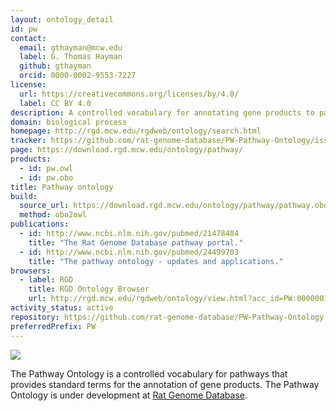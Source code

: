 ```yaml
---
layout: ontology_detail
id: pw
contact:
  email: gthayman@mcw.edu
  label: G. Thomas Hayman
  github: gthayman
  orcid: 0000-0002-9553-7227
license:
  url: https://creativecommons.org/licenses/by/4.0/
  label: CC BY 4.0
description: A controlled vocabulary for annotating gene products to pathways.
domain: biological process
homepage: http://rgd.mcw.edu/rgdweb/ontology/search.html
tracker: https://github.com/rat-genome-database/PW-Pathway-Ontology/issues
page: https://download.rgd.mcw.edu/ontology/pathway/
products:
  - id: pw.owl
  - id: pw.obo
title: Pathway ontology
build:
  source_url: https://download.rgd.mcw.edu/ontology/pathway/pathway.obo
  method: obo2owl
publications:
  - id: http://www.ncbi.nlm.nih.gov/pubmed/21478484
    title: "The Rat Genome Database pathway portal."
  - id: http://www.ncbi.nlm.nih.gov/pubmed/24499703
    title: "The pathway ontology - updates and applications."
browsers:
  - label: RGD
    title: RGD Ontology Browser
    url: http://rgd.mcw.edu/rgdweb/ontology/view.html?acc_id=PW:0000001
activity_status: active
repository: https://github.com/rat-genome-database/PW-Pathway-Ontology
preferredPrefix: PW
---
```


<img src="http://rgd.mcw.edu/common/images/rgd_LOGO_blue_rgd.gif"/>

The Pathway Ontology is a controlled vocabulary for pathways that provides standard terms for the annotation of gene products. The Pathway Ontology is under development at <a href="http://rgd.mcw.edu">Rat Genome Database</a>.
